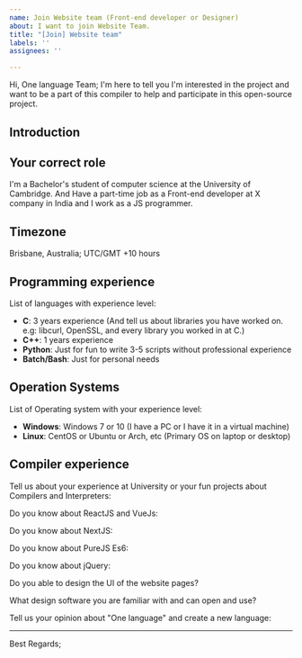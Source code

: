 ```yaml
---
name: Join Website team (Front-end developer or Designer)
about: I want to join Website Team.
title: "[Join] Website team"
labels: ''
assignees: ''

---
```


Hi, One language Team;
I'm here to tell you I'm interested in the project and want to be a part of this compiler to help and participate in this open-source project.

## Introduction
<!-- Please introduce yourself and your professional experience in a maximum of 5 sentences. -->

## Your correct role
I'm a Bachelor's student of computer science at the University of Cambridge.
And Have a part-time job as a Front-end developer at X company in India and I work as a JS programmer.

## Timezone
<!-- Please write your timezone and location if possible. -->
Brisbane, Australia; UTC/GMT +10 hours

## Programming experience
List of languages with experience level:
<!-- Please remove and change the following languages name and description -->
<!-- All the following information is just an example and it's not a MUST, you have to fill this with your situation. -->

- **C**: 3 years experience (And tell us about libraries you have worked on. e.g: libcurl, OpenSSL, and every library you worked in at C.)
- **C++**: 1 years experience
- **Python**: Just for fun to write 3-5 scripts without professional experience
- **Batch/Bash**: Just for personal needs

## Operation Systems
<!-- Why we ask about OS Because maybe we need a test on a special OS target and we can easily mention you for that. Thank you for your following. -->

List of Operating system with your experience level:
<!-- Please remove and change the following OS name and description -->

- **Windows**: Windows 7 or 10 (I have a PC or I have it in a virtual machine)
- **Linux**: CentOS or Ubuntu or Arch, etc (Primary OS on laptop or desktop)

## Compiler experience

Tell us about your experience at University or your fun projects about Compilers and Interpreters:
<!-- Please write here -->
<!-- Please share all of your projects and repositories in this field if you have something. -->


Do you know about ReactJS and VueJs:
<!-- Please write here -->

Do you know about NextJS:
<!-- Please write here -->

Do you know about PureJS Es6:
<!-- Please write here -->

Do you know about jQuery:
<!-- Please write here -->

Do you able to design the UI of the website pages?
<!-- Please write here -->

What design software you are familiar with and can open and use?
<!-- Please write here -->

Tell us your opinion about "One language" and create a new language:
<!-- Please write here -->

-----------

<!--
We need your help to shape the website of "One language". So we are ready to talk to each other and help to project step by step.
-->

Best Regards;

